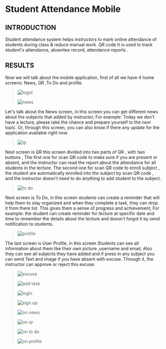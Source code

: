 # Student Attendance Mobile

## INTRODUCTION
Student attendance system helps instructors to mark online attendance of students during class & reduce manual work. QR code It is used to track student's attendance, absentee record, attendance reports .



## RESULTS
Now we will talk about the mobile application, first of all we have 4 home screens: News, QR ,To Do and profile. 


>![logot](https://user-images.githubusercontent.com/93406200/202755328-8eb917cb-f475-4e18-bff2-aaf37ef1e6b6.png)

>![news](https://user-images.githubusercontent.com/93406200/202599809-52274bac-75f9-4ae2-b275-315d5e8a213e.jpeg)

Let's talk about the News screen, in this screen you can  get different news  about the subjects that added by instructor,
For example: Today we don’t have a lecture, please take the chance and prepare yourself to the next topic.
Or, through this screen, you can also know if there any update for the application available right now.


>![qr](https://user-images.githubusercontent.com/93406200/202599831-14f42c33-97a2-4152-a13a-60a3abeeb810.jpeg)

Next screen is QR this screen divided into two parts of QR , with two buttons ,
 The first one for scan QR code to make sure if you are present or absent, and the instructor can read the report about the attendance for all students in the lecture. 
The second one for scan QR code to enroll subject , the student are automatically enrolled into the subject  by scan QR code , and the instructor doesn’t need to do anything to add student to the subject.


>![to do](https://user-images.githubusercontent.com/93406200/202599896-064de2bb-9068-47e5-9f66-ca73c309c857.jpeg)

Next screen is To Do, in this screen students can create a reminder that will help them to stay organized and when they complete a task, they can drop it from there list. This gives them a sense of progress and achievement,
For example: the student can create reminder for lecture at specific date and time to remember the details about the lecture and doesn’t forgot it by send notification to students.


>![profile](https://user-images.githubusercontent.com/93406200/202599916-f9d327ff-e88b-4df9-af1c-a7c2e62de778.jpeg)

The last screen is User Profile, in this screen
Students can see all information about them like their own picture ,username and email,
Also they can see all subjects they have  added and if press in any subject you can send Text and image if you have absent with excuse. Through it, the instructor can approve or reject this excuse.


>![excuse](https://user-images.githubusercontent.com/93406200/202607246-c6ddfc5e-b53e-4653-bc55-e2ee8954f454.jpeg)


>![add task](https://user-images.githubusercontent.com/93406200/202607184-5cac7f62-68e9-4b43-a761-7d0e717c370a.jpeg)


>![login](https://user-images.githubusercontent.com/93406200/202607099-d39438a9-5421-42b3-a378-251c6aa8502b.PNG)


>![sign up](https://user-images.githubusercontent.com/93406200/202607126-8c2061c4-e489-4bed-932d-81284c0d359e.png)


>![on news](https://user-images.githubusercontent.com/93406200/202607364-56b6da99-258e-4329-9253-f0daf70edca6.png)


>![on qr](https://user-images.githubusercontent.com/93406200/202607382-f24b9693-aff5-44f4-9e53-f11e88e9a89b.png)


>![on to do](https://user-images.githubusercontent.com/93406200/202607421-7a889ec1-87c2-429a-ac46-4784d017a401.png)


>![on profile](https://user-images.githubusercontent.com/93406200/202607452-1783771c-7a72-41af-9d2b-5bb4604337b4.png)

